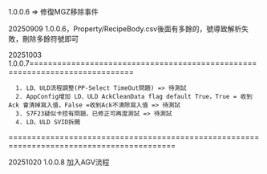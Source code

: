 1.0.0.6 => 修復MGZ移除事件

20250909 1.0.0.6，Property/RecipeBody.csv後面有多餘的，號導致解析失敗，刪除多餘符號即可


20251003 1.0.0.7============================================================================

      1. LD、ULD流程調整(PP-Select TimeOut問題) => 待測試                
      2. AppConfig增加 LD、ULD AckCleanData flag default True，True = 收到Ack 會清掉寫入值，False =收到Ack不清除寫入值 => 待測試
      3. S7F23疑似卡控有問題，已修正可再度測試 => 待測試
      4. LD、ULD SVID拆開

==========================================================================================

20251020 1.0.0.8 加入AGV流程
